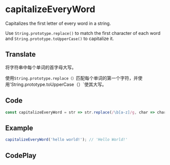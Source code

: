 # capitalizeEveryWord

Capitalizes the first letter of every word in a string.

Use `String.prototype.replace()` to match the first character of each word and `String.prototype.toUpperCase()` to capitalize it.

## Translate

将字符串中每个单词的首字母大写。

使用`String.prototype.replace（）`匹配每个单词的第一个字符，并使用'String.prototype.toUpperCase（）`使其大写。

## Code

```js
const capitalizeEveryWord = str => str.replace(/\b[a-z]/g, char => char.toUpperCase());
```

## Example

```js
capitalizeEveryWord('hello world!'); // 'Hello World!'
```

## CodePlay

<template>
  <code-play codeplay-id="" />
</template>
